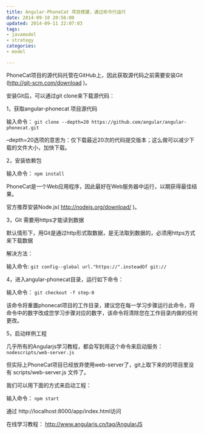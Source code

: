 ```yaml
---
title: Angular-PhoneCat 项目搭建，通过命令行运行
date: 2014-09-10 20:56:00
updated: 2014-09-11 22:07:03
tags: 
- javamodel
- strategy
categories: 
- model

---
```

PhoneCat项目的源代码托管在GitHub上，因此获取源代码之前需要安装Git (http://git-scm.com/download )。

安装Git后，可以通过git clone来下载源代码：

<!--more-->


1，获取angular-phonecat 项目源代码

输入命令：   `git clone --depth=20 https://github.com/angular/angular-phonecat.git`

–depth=20选项的意思为：仅下载最近20次的代码提交版本；这么做可以减少下载的文件大小，加快下载。

 

2，安装依赖包

输入命令：   `npm install`

PhoneCat是一个Web应用程序，因此最好在Web服务器中运行，以期获得最佳结果。

官方推荐安装Node.js( http://nodejs.org/download/ )。

 

3，Git 需要用https才能读到数据

默认情形下，用Git是通过http形式取数据，是无法取到数据的，必须用https方式来下载数据

解决方法：

输入命令:  `git config--global url."https://".insteadOf git://`

 

4，进入angular-phonecat目录，运行如下命令：

输入命令：   `git checkout -f step-0`

该命令将重置phonecat项目的工作目录，建议您在每一学习步骤运行此命令，将命令中的数字改成您学习步骤对应的数字，该命令将清除您在工作目录内做的任何更改。


5，启动样例工程

几乎所有的Angularjs学习教程，都会写到用这个命令来启动服务： `nodescripts/web-server.js`

但实际上PhoneCat项目已经放弃使用web-server了，git上取下来的的项目里没有 scripts/web-server.js 文件了。

我们可以用下面的方式来启动工程：

输入命令：   `npm start`

通过 http://localhost:8000/app/index.html访问

在线学习教程：  http://www.angularjs.cn/tag/AngularJS